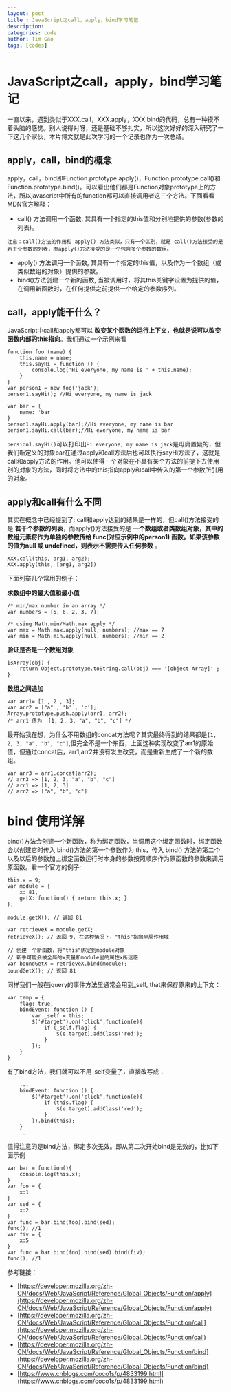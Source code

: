 ```yaml
---
layout: post
title : JavaScript之call，apply，bind学习笔记
description: 
categories: code
author: Tim Gao
tags: [codes]
---
```


# JavaScript之call，apply，bind学习笔记

一直以来，遇到类似于XXX.call，XXX.apply，XXX.bind的代码，总有一种摸不着头脑的感觉。别人说得对呀，还是基础不够扎实，所以这次好好的深入研究了一下这几个家伙，本片博文就是此次学习的一个记录也作为一次总结。

## apply，call，bind的概念

apply，call，bind即Function.prototype.apply()，Function.prototype.call()和Function.prototype.bind()。可以看出他们都是Function对象prototype上的方法，所以javascript中所有的function都可以直接调用者这三个方法。下面看看MDN官方解释：

* call() 方法调用一个函数, 其具有一个指定的this值和分别地提供的参数(参数的列表)。
> 
    注意：call()方法的作用和 apply() 方法类似，只有一个区别，就是 call()方法接受的是若干个参数的列表，而apply()方法接受的是一个包含多个参数的数组。
* apply() 方法调用一个函数, 其具有一个指定的this值，以及作为一个数组（或类似数组的对象）提供的参数。
* bind()方法创建一个新的函数, 当被调用时，将其this关键字设置为提供的值，在调用新函数时，在任何提供之前提供一个给定的参数序列。

## call，apply能干什么？

JavaScript中call和apply都可以 **改变某个函数的运行上下文，也就是说可以改变函数内部的this指向**。我们通过一个示例来看

    function foo (name) {
        this.name = name;
        this.sayHi = function () {
            console.log('Hi everyone, my name is ' + this.name);
        }
    }
    var person1 = new foo('jack');
    person1.sayHi(); //Hi everyone, my name is jack

    var bar = {
        name: 'bar'
    }
    person1.sayHi.apply(bar);//Hi everyone, my name is bar
    person1.sayHi.call(bar);//Hi everyone, my name is bar

`persion1.sayHi()`可以打印出`Hi everyone, my name is jack`是毋庸置疑的，但我们新定义的对象bar在通过apply和call方法后也可以执行sayHi方法了，这就是call和apply方法的作用。他可以使得一个对象在不具有某个方法的前提下去使用别的对象的方法，同时将方法中的this指向apply和call中传入的第一个参数所引用的对象。

## apply和call有什么不同

其实在概念中已经提到了: call和apply达到的结果是一样的，但call()方法接受的是 **若干个参数的列表**，而apply()方法接受的是 **一个数组或者类数组对象，其中的数组元素将作为单独的参数传给 func(对应示例中的person1) 函数。如果该参数的值为null 或 undefined，则表示不需要传入任何参数** 。

    XXX.call(this, arg1, arg2);
    XXX.apply(this, [arg1, arg2])

下面列举几个常用的例子：

**求数组中的最大值和最小值**

    /* min/max number in an array */
    var numbers = [5, 6, 2, 3, 7];

    /* using Math.min/Math.max apply */
    var max = Math.max.apply(null, numbers); //max == 7 
    var min = Math.min.apply(null, numbers); //min == 2

**验证是否是一个数组对象**

    isArray(obj) {
        return Object.prototype.toString.call(obj) === '[object Array]' ;
    }

**数组之间追加**

    var arr1= [1 , 2 , 3];
    var arr2 = ["a" , 'b' , 'c'];
    Array.prototype.push.apply(arr1, arr2);
    /* arr1 值为  [1, 2, 3, "a", "b", "c"] */

最开始我在想，为什么不用数组的concat方法呢？其实最终得到的结果都是`[1, 2, 3, "a", "b", "c"]`,但完全不是一个东西，上面这种实现改变了arr1的原始值，但通过concat后，arr1,arr2并没有发生改变，而是重新生成了一个新的数组。

    var arr3 = arr1.concat(arr2);
    // arr3 => [1, 2, 3, "a", "b", "c"]
    // arr1 => [1, 2, 3]
    // arr2 => ["a", "b", "c"]

# bind 使用详解

bind()方法会创建一个新函数，称为绑定函数，当调用这个绑定函数时，绑定函数会以创建它时传入 bind()方法的第一个参数作为 this，传入 bind() 方法的第二个以及以后的参数加上绑定函数运行时本身的参数按照顺序作为原函数的参数来调用原函数。看一个官方的例子:

    this.x = 9;
    var module = {
        x: 81,
        getX: function() { return this.x; }
    };

    module.getX(); // 返回 81

    var retrieveX = module.getX;
    retrieveX(); // 返回 9, 在这种情况下，"this"指向全局作用域

    // 创建一个新函数，将"this"绑定到module对象
    // 新手可能会被全局的x变量和module里的属性x所迷惑
    var boundGetX = retrieveX.bind(module);
    boundGetX(); // 返回 81

同样我们一般在jquery的事件方法里通常会用到_self, that来保存原来的上下文：

    var temp = {
        flag: true,
        bindEvent: function () {
            var _self = this;
            $('#target').on('click',function(e){
                if (_self.flag) {
                    $(e.target).addClass('red');
                }
            });
        }
    }

有了bind方法，我们就可以不用_self变量了，直接改写成：

        ...
        bindEvent: function () {
            $('#target').on('click',function(e){
                if (this.flag) {
                    $(e.target).addClass('red');
                }
            }).bind(this);
        }
        ...

值得注意的是bind方法，绑定多次无效。即从第二次开始bind是无效的，比如下面示例

    var bar = function(){
        console.log(this.x);
    }
    var foo = {
        x:1
    }
    var sed = {
        x:2
    }
    var func = bar.bind(foo).bind(sed);
    func(); //1
    var fiv = {
        x:5
    }
    var func = bar.bind(foo).bind(sed).bind(fiv);
    func(); //1

参考链接：

* [https://developer.mozilla.org/zh-CN/docs/Web/JavaScript/Reference/Global_Objects/Function/apply](https://developer.mozilla.org/zh-CN/docs/Web/JavaScript/Reference/Global_Objects/Function/apply)
* [https://developer.mozilla.org/zh-CN/docs/Web/JavaScript/Reference/Global_Objects/Function/call](https://developer.mozilla.org/zh-CN/docs/Web/JavaScript/Reference/Global_Objects/Function/call)
* [https://developer.mozilla.org/zh-CN/docs/Web/JavaScript/Reference/Global_Objects/Function/bind](https://developer.mozilla.org/zh-CN/docs/Web/JavaScript/Reference/Global_Objects/Function/bind)
* [https://www.cnblogs.com/coco1s/p/4833199.html](https://www.cnblogs.com/coco1s/p/4833199.html)